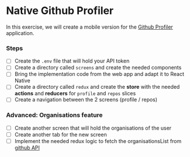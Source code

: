 # Native Github Profiler

In this exercise, we will create a mobile version for the [Github Profiler](https://github.com/MedTech-CS311/github-profiler/tree/redux) application.

### Steps

- [ ] Create the `.env` file that will hold your API token
- [ ] Create a directory called `screens` and create the needed components
- [ ] Bring the implementation code from the web app and adapt it to React Native
- [ ] Create a directory called `redux` and create the **store** with the needed **actions** and **reducers** for `profile` and `repos` slices
- [ ] Create a navigation between the 2 screens (profile / repos)

### Advanced: Organisations feature

- [ ] Create another screen that will hold the organisations of the user
- [ ] Create another tab for the new screen
- [ ] Implement the needed redux logic to fetch the organisationsList from [github API](https://docs.github.com/en/rest/reference/orgs)
